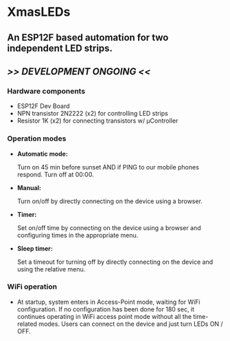# XmasLEDs

## An ESP12F based automation for two independent LED strips.

## _>> DEVELOPMENT ONGOING <<_

### Hardware components

- ESP12F Dev Board
- NPN transistor 2N2222 (x2) for controlling LED strips
- Resistor 1K (x2) for connecting transistors w/ μController

### Operation modes

- **Automatic mode:** <p>
Turn on 45 min before sunset AND if PING to our mobile phones respond.
Turn off at 00:00.

- **Manual:** <p>
Turn on/off by directly connecting on the device using a browser.

- **Timer:** <p>
Set on/off time by connecting on the device using a browser and configuring times in the appropriate menu. 

- **Sleep timer:** <p>
Set a timeout for turning off by directly connecting on the device and using the relative menu.

### WiFi operation

- At startup, system enters in Access-Point mode, waiting for WiFi configuration. If no configuration has been done for 180 sec, it continues operating in WiFi access point mode without all the time-related modes.
Users can connect on the device and just turn LEDs ON / OFF.